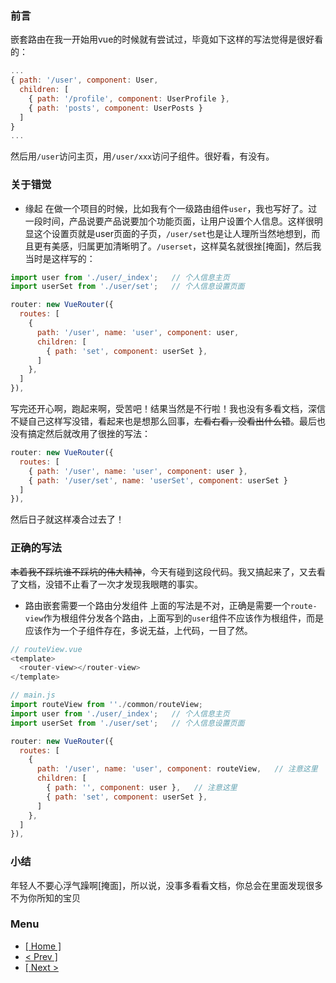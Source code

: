 ### 前言
嵌套路由在我一开始用vue的时候就有尝试过，毕竟如下这样的写法觉得是很好看的：
```javascript
...
{ path: '/user', component: User,
  children: [
    { path: '/profile', component: UserProfile },
    { path: 'posts', component: UserPosts }
  ]
}
...
```
然后用`/user`访问主页，用`/user/xxx`访问子组件。很好看，有没有。

### 关于错觉
- 缘起
在做一个项目的时候，比如我有个一级路由组件`user`，我也写好了。过一段时间，产品说要产品说要加个功能页面，让用户设置个人信息。这样很明显这个设置页就是user页面的子页，`/user/set`也是让人理所当然地想到，而且更有美感，归属更加清晰明了。`/userset`，这样莫名就很挫[掩面]，然后我当时是这样写的：
```javascript
import user from './user/_index';   // 个人信息主页
import userSet from './user/set';   // 个人信息设置页面

router: new VueRouter({
  routes: [
    { 
      path: '/user', name: 'user', component: user,
      children: [
        { path: 'set', component: userSet },
      ]
    },
  ]
}),
```
写完还开心啊，跑起来啊，受苦吧！结果当然是不行啦！我也没有多看文档，深信不疑自己这样写没错，看起来也是想那么回事，~~左看右看，没看出什么错~~。最后也没有搞定然后就改用了很挫的写法：
```javascript
router: new VueRouter({
  routes: [
    { path: '/user', name: 'user', component: user },
    { path: '/user/set', name: 'userSet', component: userSet }
  ]
}),
```
然后日子就这样凑合过去了！

### 正确的写法
~~本着我不踩坑谁不踩坑的伟大精神~~，今天有碰到这段代码。我又搞起来了，又去看了文档，没错不止看了一次才发现我眼瞎的事实。

- 路由嵌套需要一个路由分发组件
上面的写法是不对，正确是需要一个`route-view`作为根组件分发各个路由，上面写到的`user`组件不应该作为根组件，而是应该作为一个子组件存在，多说无益，上代码，一目了然。
```javascript
// routeView.vue
<template>
  <router-view></router-view>
</template>

// main.js
import routeView from ''./common/routeView;
import user from './user/_index';   // 个人信息主页
import userSet from './user/set';   // 个人信息设置页面

router: new VueRouter({
  routes: [
    { 
      path: '/user', name: 'user', component: routeView,   // 注意这里
      children: [
        { path: '', component: user },   // 注意这里
        { path: 'set', component: userSet },
      ]
    },
  ]
}),
```

### 小结
年轻人不要心浮气躁啊[掩面]，所以说，没事多看看文档，你总会在里面发现很多不为你所知的宝贝


### Menu
- [ [ Home ] ](https://issaxite.github.io)
- [ < Prev \] ](https://github.com/issaxite/issaxite.github.io/issues/66)
- [ \[ Next > ](https://github.com/issaxite/issaxite.github.io/issues/68)





